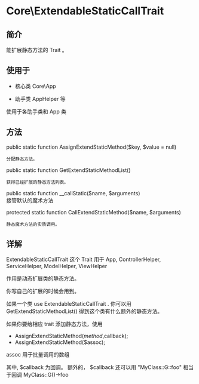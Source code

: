# Core\ExtendableStaticCallTrait

## 简介

能扩展静态方法的 Trait 。

## 使用于
- 核心类 Core\App 

- 助手类 AppHelper 等

使用于各助手类和 App 类

## 方法

public static function AssignExtendStaticMethod($key, $value = null)

    分配静态方法。
public static function GetExtendStaticMethodList()
    
    获得已经扩展的静态方法列表。
public static function __callStatic($name, $arguments)    
    接管默认的魔术方法

protected static function CallExtendStaticMethod($name, $arguments)

    静态魔术方法的实质调用。
## 详解

ExtendableStaticCallTrait 这个 Trait 用于 App, ControllerHelper, ServiceHelper, ModelHelper, ViewHelper

作用是动态扩展类的静态方法。

你写自己的扩展的时候会用到。

如果一个类 use ExtendableStaticCallTrait . 你可以用 GetExtendStaticMethodList() 得到这个类有什么额外的静态方法。

如果你要给相应 trait 添加静态方法，使用

- AssignExtendStaticMethod($method,$callback);
- AssignExtendStaticMethod($assoc);

assoc 用于批量调用的数组

其中, $callback 为回调。 额外的， $callback 还可以用 "MyClass::G::foo"  相当于回调 MyClass::G()->foo
